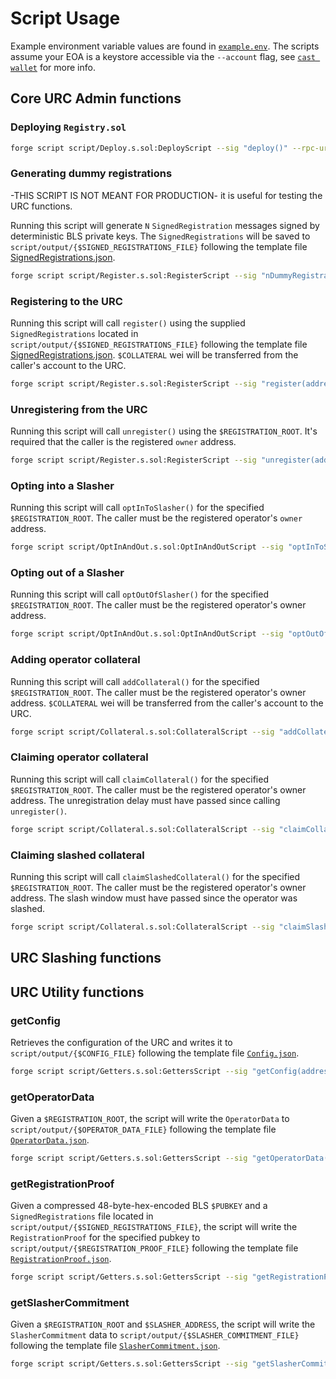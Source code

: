 # Script Usage

Example environment variable values are found in [`example.env`](./example.env). The scripts assume your EOA is a keystore accessible via the `--account` flag, see [`cast wallet`](https://book.getfoundry.sh/reference/cli/cast/wallet) for more info.

## Core URC Admin functions
### Deploying `Registry.sol`
```bash
forge script script/Deploy.s.sol:DeployScript --sig "deploy()" --rpc-url $RPC_URL --account $FOUNDRY_WALLET --broadcast
```

### Generating dummy registrations
-THIS SCRIPT IS NOT MEANT FOR PRODUCTION- it is useful for testing the URC functions. 

Running this script will generate `N` `SignedRegistration` messages signed by deterministic BLS private keys. The `SignedRegistrations` will be saved to `script/output/{$SIGNED_REGISTRATIONS_FILE}` following the template file [SignedRegistrations.json](./output/SignedRegistrations.json).
```bash
forge script script/Register.s.sol:RegisterScript --sig "nDummyRegistrations(uint256,address,string)" $N $OWNER $SIGNED_REGISTRATIONS_FILE
```
### Registering to the URC
Running this script will call `register()` using the supplied `SignedRegistrations` located in `script/output/{$SIGNED_REGISTRATIONS_FILE}` following the template file [SignedRegistrations.json](./output/SignedRegistrations.json). `$COLLATERAL` wei will be transferred from the caller's account to the URC.
```bash
forge script script/Register.s.sol:RegisterScript --sig "register(address,uint256,string)" $REGISTRY_ADDRESS $COLLATERAL $SIGNED_REGISTRATIONS_FILE --account $FOUNDRY_WALLET --rpc-url $RPC_URL --broadcast
```

### Unregistering from the URC
Running this script will call `unregister()` using the `$REGISTRATION_ROOT`. It's required that the caller is the registered `owner` address.
```bash
forge script script/Register.s.sol:RegisterScript --sig "unregister(address,bytes32)" $REGISTRY_ADDRESS $REGISTRATION_ROOT --account $FOUNDRY_WALLET --rpc-url $RPC_URL --broadcast
```

### Opting into a Slasher
Running this script will call `optInToSlasher()` for the specified `$REGISTRATION_ROOT`. The caller must be the registered operator's `owner` address.

```bash
forge script script/OptInAndOut.s.sol:OptInAndOutScript --sig "optInToSlasher(address,bytes32,address,address)" $REGISTRY_ADDRESS $REGISTRATION_ROOT $SLASHER $COMMITTER --account $FOUNDRY_WALLET --rpc-url $RPC_URL --broadcast
```

### Opting out of a Slasher
Running this script will call `optOutOfSlasher()` for the specified `$REGISTRATION_ROOT`. The caller must be the registered operator's owner address.

```bash
forge script script/OptInAndOut.s.sol:OptInAndOutScript --sig "optOutOfSlasher(address,bytes32,address)" $REGISTRY_ADDRESS $REGISTRATION_ROOT $SLASHER --account $FOUNDRY_WALLET --rpc-url $RPC_URL --broadcast
```

### Adding operator collateral
Running this script will call `addCollateral()` for the specified `$REGISTRATION_ROOT`. The caller must be the registered operator's owner address. `$COLLATERAL` wei will be transferred from the caller's account to the URC.

```bash
forge script script/Collateral.s.sol:CollateralScript --sig "addCollateral(address,bytes32,uint256)" $REGISTRY_ADDRESS $REGISTRATION_ROOT $COLLATERAL --account $FOUNDRY_WALLET --rpc-url $RPC_URL --broadcast
```

### Claiming operator collateral
Running this script will call `claimCollateral()` for the specified `$REGISTRATION_ROOT`. The caller must be the registered operator's owner address. The unregistration delay must have passed since calling `unregister()`.

```bash
forge script script/Collateral.s.sol:CollateralScript --sig "claimCollateral(address,bytes32)" $REGISTRY_ADDRESS $REGISTRATION_ROOT --account $FOUNDRY_WALLET --rpc-url $RPC_URL --broadcast
```

### Claiming slashed collateral
Running this script will call `claimSlashedCollateral()` for the specified `$REGISTRATION_ROOT`. The caller must be the registered operator's owner address. The slash window must have passed since the operator was slashed.

```bash
forge script script/Collateral.s.sol:CollateralScript --sig "claimSlashedCollateral(address,bytes32)" $REGISTRY_ADDRESS $REGISTRATION_ROOT --account $FOUNDRY_WALLET --rpc-url $RPC_URL --broadcast
```

## URC Slashing functions

## URC Utility functions

### getConfig
Retrieves the configuration of the URC and writes it to `script/output/{$CONFIG_FILE}` following the template file [`Config.json`](./output/Config.json).

```bash
forge script script/Getters.s.sol:GettersScript --sig "getConfig(address,string)" $REGISTRY_ADDRESS $CONFIG_FILE --rpc-url $RPC_URL
```

### getOperatorData
Given a `$REGISTRATION_ROOT`, the script will write the `OperatorData` to `script/output/{$OPERATOR_DATA_FILE}` following the template file [`OperatorData.json`](./output/OperatorData.json).

```bash
forge script script/Getters.s.sol:GettersScript --sig "getOperatorData(address,bytes32,string)" $REGISTRY_ADDRESS $REGISTRATION_ROOT $OPERATOR_DATA_FILE --rpc-url $RPC_URL
```

### getRegistrationProof
Given a compressed 48-byte-hex-encoded BLS `$PUBKEY` and a `SignedRegistrations` file located in `script/output/{$SIGNED_REGISTRATIONS_FILE}`, the script will write the `RegistrationProof` for the specified pubkey to `script/output/{$REGISTRATION_PROOF_FILE}` following the template file [`RegistrationProof.json`](./output/RegistrationProof.json).

```bash
forge script script/Getters.s.sol:GettersScript --sig "getRegistrationProof(address,bytes,string,string)" $REGISTRY_ADDRESS $PUBKEY $SIGNED_REGISTRATIONS_FILE $REGISTRATION_PROOF_FILE --account $FOUNDRY_WALLET --rpc-url $RPC_URL
```

### getSlasherCommitment
Given a `$REGISTRATION_ROOT` and `$SLASHER_ADDRESS`, the script will write the `SlasherCommitment` data to `script/output/{$SLASHER_COMMITMENT_FILE}` following the template file [`SlasherCommitment.json`](./output/SlasherCommitment.json).

```bash
forge script script/Getters.s.sol:GettersScript --sig "getSlasherCommitment(address,bytes32,address,string)" $REGISTRY_ADDRESS $REGISTRATION_ROOT $SLASHER $SLASHER_COMMITMENT_FILE --rpc-url $RPC_URL
```

